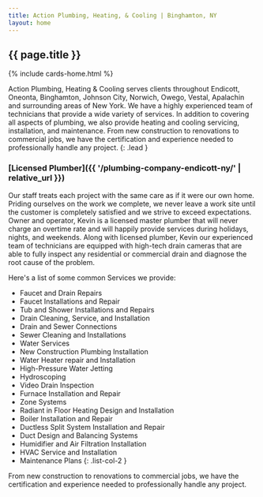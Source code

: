 ```yaml
---
title: Action Plumbing, Heating, & Cooling | Binghamton, NY
layout: home
---
```


## {{ page.title }}

{% include cards-home.html %}

Action Plumbing, Heating & Cooling serves clients throughout Endicott, Oneonta, Binghamton, Johnson City, Norwich, Owego, Vestal, Apalachin and surrounding areas of New York. We have a highly experienced team of technicians that provide a wide variety of services. In addition to covering all aspects of plumbing, we also provide heating and cooling servicing, installation, and maintenance. From new construction to renovations to commercial jobs, we have the certification and experience needed to professionally handle any project.
{: .lead }

### [Licensed Plumber]({{ '/plumbing-company-endicott-ny/' | relative_url }})

Our staff treats each project with the same care as if it were our own home. Priding ourselves on the work we complete, we never leave a work site until the customer is completely satisfied and we strive to exceed expectations. Owner and operator, Kevin is a licensed master plumber that will never charge an overtime rate and will happily provide services during holidays, nights, and weekends. Along with licensed plumber, Kevin our experienced team of technicians are equipped with high-tech drain cameras that are able to fully inspect any residential or commercial drain and diagnose the root cause of the problem.

Here's a list of some common Services we provide:

* Faucet and Drain Repairs
* Faucet Installations and Repair
* Tub and Shower Installations and Repairs
* Drain Cleaning, Service, and Installation
* Drain and Sewer Connections
* Sewer Cleaning and Installations
* Water Services
* New Construction Plumbing Installation
* Water Heater repair and Installation
* High-Pressure Water Jetting
* Hydroscoping
* Video Drain Inspection
* Furnace Installation and Repair
* Zone Systems
* Radiant in Floor Heating Design and Installation
* Boiler Installation and Repair
* Ductless Split System Installation and Repair
* Duct Design and Balancing Systems
* Humidifier and Air Filtration Installation
* HVAC Service and Installation
* Maintenance Plans
{: .list-col-2 }

From new construction to renovations to commercial jobs, we have the certification and experience needed to professionally handle any project.
